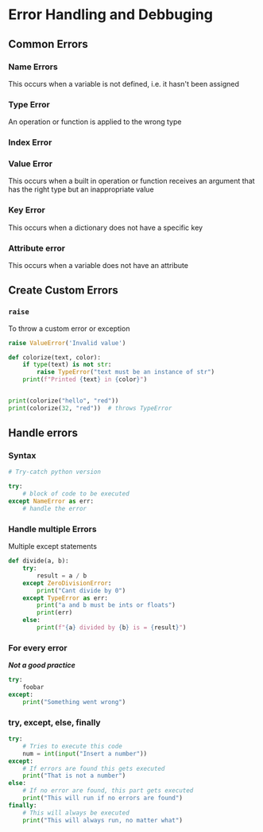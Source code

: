 # Error Handling and Debbuging

## Common Errors

### Name Errors
This occurs when a variable is not defined, i.e. it hasn't been assigned

### Type Error
An operation or function is applied to the wrong type

### Index Error

### Value Error
This occurs when a built in operation or function receives an argument that has the right type
but an inappropriate value

### Key Error
This occurs when a dictionary does not have a specific key

### Attribute error
This occurs when a variable does not have an attribute

## Create Custom Errors
### `raise`
To throw a custom error or exception
````python
raise ValueError('Invalid value')

def colorize(text, color):
    if type(text) is not str:
        raise TypeError("text must be an instance of str")
    print(f"Printed {text} in {color}")


print(colorize("hello", "red"))
print(colorize(32, "red"))  # throws TypeError
````

## Handle errors
### Syntax
`````python
# Try-catch python version

try:
    # block of code to be executed
except NameError as err:
    # handle the error
`````

### Handle multiple Errors
Multiple except statements
`````python
def divide(a, b):
    try:
        result = a / b
    except ZeroDivisionError:
        print("Cant divide by 0")
    except TypeError as err:
        print("a and b must be ints or floats")
        print(err)
    else:
        print(f"{a} divided by {b} is = {result}")
`````

### For every error
_**Not a good practice**_
`````python
try:
    foobar
except:
    print("Something went wrong")
`````

### try, except, else, finally
`````python
try:
    # Tries to execute this code
    num = int(input("Insert a number"))
except:
    # If errors are found this gets executed
    print("That is not a number")
else:
    # If no error are found, this part gets executed
    print("This will run if no errors are found")
finally:
    # This will always be executed
    print("This will always run, no matter what")
`````


